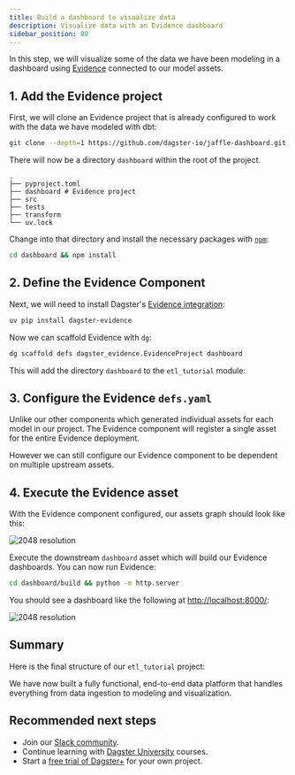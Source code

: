 ```yaml
---
title: Build a dashboard to visualize data
description: Visualize data with an Evidence dashboard
sidebar_position: 80
---
```


In this step, we will visualize some of the data we have been modeling in a dashboard using [Evidence](https://evidence.dev/) connected to our model assets.

## 1. Add the Evidence project

First, we will clone an Evidence project that is already configured to work with the data we have modeled with dbt:

```bash
git clone --depth=1 https://github.com/dagster-io/jaffle-dashboard.git dashboard && rm -rf dashboard/.git
```

There will now be a directory `dashboard` within the root of the project.

```
.
├── pyproject.toml
├── dashboard # Evidence project
├── src
├── tests
├── transform
└── uv.lock
```

Change into that directory and install the necessary packages with [`npm`](https://www.npmjs.com/):

```bash
cd dashboard && npm install
```

## 2. Define the Evidence Component

Next, we will need to install Dagster's [Evidence integration](https://docs.dagster.io/integrations/libraries/evidence):

```bash
uv pip install dagster-evidence
```

Now we can scaffold Evidence with `dg`:

```bash
dg scaffold defs dagster_evidence.EvidenceProject dashboard
```

This will add the directory `dashboard` to the `etl_tutorial` module:

<CliInvocationExample path="docs_snippets/docs_snippets/guides/tutorials/etl_tutorial/tree/evidence.txt" />

## 3. Configure the Evidence `defs.yaml`

Unlike our other components which generated individual assets for each model in our project. The Evidence component will register a single asset for the entire Evidence deployment.

However we can still configure our Evidence component to be dependent on multiple upstream assets.

<CodeExample
    path="docs_snippets/docs_snippets/guides/tutorials/etl_tutorial/src/etl_tutorial/defs/dashboard/defs.yaml"
    language="yaml"
    title="src/etl_tutorial/defs/dashboard/defs.yaml"
/>

## 4. Execute the Evidence asset

With the Evidence component configured, our assets graph should look like this:

![2048 resolution](/images/tutorial/etl-tutorial/assets-evidence.png)

Execute the downstream `dashboard` asset which will build our Evidence dashboards. You can now run Evidence:

```bash
cd dashboard/build && python -m http.server
```

You should see a dashboard like the following at [http://localhost:8000/](http://localhost:8000/):

![2048 resolution](/images/tutorial/etl-tutorial/evidence-dashboard.png)

## Summary

Here is the final structure of our `etl_tutorial` project:

<CliInvocationExample path="docs_snippets/docs_snippets/guides/tutorials/etl_tutorial/tree/step-7.txt" />

We have now built a fully functional, end-to-end data platform that handles everything from data ingestion to modeling and visualization.

## Recommended next steps

- Join our [Slack community](https://dagster.io/slack).
- Continue learning with [Dagster University](https://courses.dagster.io/) courses.
- Start a [free trial of Dagster+](https://dagster.cloud/signup) for your own project.